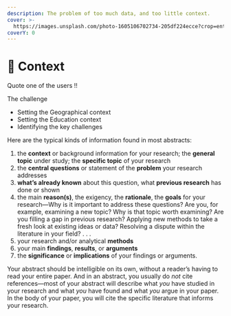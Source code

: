 ```yaml
---
description: The problem of too much data, and too little context.
cover: >-
  https://images.unsplash.com/photo-1605106702734-205df224ecce?crop=entropy&cs=srgb&fm=jpg&ixid=MnwxOTcwMjR8MHwxfHNlYXJjaHw3fHxwYXR0ZXJuc3xlbnwwfHx8fDE2MzU2MDc3MTc&ixlib=rb-1.2.1&q=85
coverY: 0
---
```


# 🧊 Context

Quote one of the users !!

The challenge

* Setting the Geographical context
* Setting the Education context
* Identifying the key challenges

Here are the typical kinds of information found in most abstracts:

1. the **context** or background information for your research; the **general topic** under study; the **specific topic** of your research
2. the **central questions** or statement of the **problem** your research addresses
3. **what’s already known** about this question, what **previous research** has done or shown
4. the main **reason(s)**, the exigency, the **rationale**, the **goals** for your research—Why is it important to address these questions? Are you, for example, examining a new topic? Why is that topic worth examining? Are you filling a gap in previous research? Applying new methods to take a fresh look at existing ideas or data? Resolving a dispute within the literature in your field? . . .
5. your research and/or analytical **methods**
6. your main **findings**, **results**, or **arguments**
7. the **significance** or **implications** of your findings or arguments.

Your abstract should be intelligible on its own, without a reader’s having to read your entire paper. And in an abstract, you usually do _not_ cite references—most of your abstract will describe what _you_ have studied in your research and what _you_ have found and what _you_ argue in your paper. In the body of your paper, you will cite the specific literature that informs your research.
